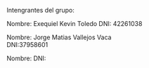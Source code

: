 Intengrantes del grupo:

Nombre: Exequiel Kevin Toledo 
DNI: 42261038


Nombre: Jorge Matias Vallejos Vaca  
DNI:37958601


Nombre: 
DNI:
